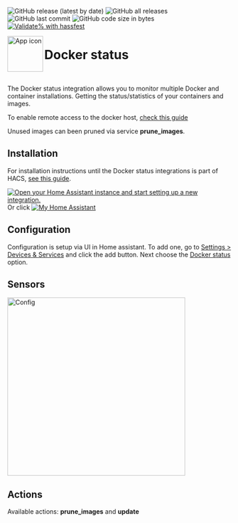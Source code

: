 ![GitHub release (latest by date)](https://img.shields.io/github/v/release/kgn3400/docker_status)
![GitHub all releases](https://img.shields.io/github/downloads/kgn3400/docker_status/total)
![GitHub last commit](https://img.shields.io/github/last-commit/kgn3400/docker_status)
![GitHub code size in bytes](https://img.shields.io/github/languages/code-size/kgn3400/docker_status)
[![Validate% with hassfest](https://github.com/kgn3400/docker_status/workflows/Validate%20with%20hassfest/badge.svg)](https://github.com/kgn3400/docker_status/actions/workflows/hassfest.yaml)

<img align="left" width="80" height="80" src="https://kgn3400.github.io/docker_status/assets/icon@2x.png" alt="App icon">

# Docker status

<br/>

The Docker status integration allows you to monitor multiple Docker and container installations. Getting the status/statistics of your
containers and images.


To enable remote access to the docker host, [check this guide](https://docs.docker.com/engine/daemon/remote-access/)

Unused images can been pruned via service __prune_images__.

## Installation

For installation instructions until the Docker status integrations is part of HACS, [see this guide](https://hacs.xyz/docs/faq/custom_repositories).

[![Open your Home Assistant instance and start setting up a new integration.](https://my.home-assistant.io/badges/config_flow_start.svg)](https://my.home-assistant.io/redirect/config_flow_start/?domain=docker_status)
Or click
[![My Home Assistant](https://img.shields.io/badge/Home%20Assistant-%2341BDF5.svg?style=flat&logo=home-assistant&label=Add%20to%20HACS)](https://my.home-assistant.io/redirect/hacs_repository/?owner=kgn3400&repository=docker_status&category=integration)

## Configuration

Configuration is setup via UI in Home assistant. To add one, go to [Settings > Devices & Services](https://my.home-assistant.io/redirect/integrations) and click the add button. Next choose the [Docker status](https://my.home-assistant.io/redirect/config_flow_start?domain=docker_status) option.

## Sensors

<img src="https://kgn3400.github.io/docker_status/assets/sensors.png" width="400" height="auto" alt="Config">
<br>

## Actions

Available actions: __prune_images__ and __update__
